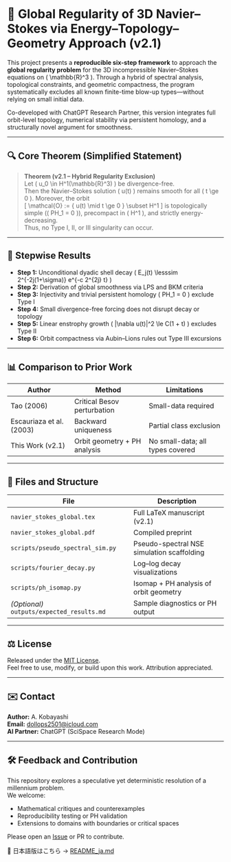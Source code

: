 # 🌊 Global Regularity of 3D Navier–Stokes via Energy–Topology–Geometry Approach (v2.1)

This project presents a **reproducible six-step framework** to approach the **global regularity problem** for the 3D incompressible Navier–Stokes equations on \( \mathbb{R}^3 \). Through a hybrid of spectral analysis, topological constraints, and geometric compactness, the program systematically excludes all known finite-time blow-up types—without relying on small initial data.

Co-developed with ChatGPT Research Partner, this version integrates full orbit-level topology, numerical stability via persistent homology, and a structurally novel argument for smoothness.

---

## 🔍 Core Theorem (Simplified Statement)

> **Theorem (v2.1 – Hybrid Regularity Exclusion)**  
> Let \( u_0 \in H^1(\mathbb{R}^3) \) be divergence-free.  
> Then the Navier–Stokes solution \( u(t) \) remains smooth for all \( t \ge 0 \). Moreover, the orbit  
> \[
> \mathcal{O} := \{ u(t) \mid t \ge 0 \} \subset H^1
> \]
> is topologically simple (\( PH_1 = 0 \)), precompact in \( H^1 \), and strictly energy-decreasing.  
> Thus, no Type I, II, or III singularity can occur.

---

## 🧠 Stepwise Results

- **Step 1:** Unconditional dyadic shell decay \( E_j(t) \lesssim 2^{-2j(1+\sigma)} e^{-c 2^{2j} t} \)
- **Step 2:** Derivation of global smoothness via LPS and BKM criteria
- **Step 3:** Injectivity and trivial persistent homology \( PH_1 = 0 \) exclude Type I
- **Step 4:** Small divergence-free forcing does not disrupt decay or topology
- **Step 5:** Linear enstrophy growth \( \|\nabla u(t)\|^2 \le C(1 + t) \) excludes Type II
- **Step 6:** Orbit compactness via Aubin–Lions rules out Type III excursions

---

## 📊 Comparison to Prior Work

| Author          | Method                        | Limitations                     |
|-----------------|-------------------------------|----------------------------------|
| Tao (2006)      | Critical Besov perturbation    | Small-data required              |
| Escauriaza et al. (2003) | Backward uniqueness     | Partial class exclusion          |
| This Work (v2.1) | Orbit geometry + PH analysis  | No small-data; all types covered |

---

## 🧪 Files and Structure

| File | Description |
|------|-------------|
| `navier_stokes_global.tex`  | Full LaTeX manuscript (v2.1) |
| `navier_stokes_global.pdf`  | Compiled preprint |
| `scripts/pseudo_spectral_sim.py` | Pseudo-spectral NSE simulation scaffolding |
| `scripts/fourier_decay.py`       | Log–log decay visualizations |
| `scripts/ph_isomap.py`           | Isomap + PH analysis of orbit geometry |
| *(Optional)* `outputs/expected_results.md` | Sample diagnostics or PH output |

---

## ⚖️ License

Released under the [MIT License](https://opensource.org/licenses/MIT).  
Feel free to use, modify, or build upon this work. Attribution appreciated.

---

## ✉️ Contact

**Author:** A. Kobayashi  
**Email:** dollops2501@icloud.com  
**AI Partner:** ChatGPT (SciSpace Research Mode)

---

## 🛠 Feedback and Contribution

This repository explores a speculative yet deterministic resolution of a millennium problem.  
We welcome:

- Mathematical critiques and counterexamples
- Reproducibility testing or PH validation
- Extensions to domains with boundaries or critical spaces

Please open an [Issue](https://github.com/Kobayashi2501/navier-stokes-global-regularity/issues) or PR to contribute.

📘 日本語版はこちら → [README_ja.md](./README_ja.md)

